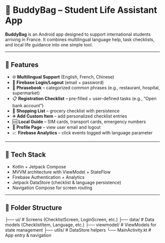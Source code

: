 # 🎒 BuddyBag – Student Life Assistant App

**BuddyBag** is an Android app designed to support international students arriving in France. It combines multilingual language help, task checklists, and local life guidance into one simple tool.

---

## 🚀 Features

- 🌐 **Multilingual Support** (English, French, Chinese)
- 🔐 **Firebase Login/Logout** (email + password)
- 📖 **Phrasebook** – categorized common phrases (e.g., restaurant, hospital, supermarket)
- 📋 **Registration Checklist** – pre-filled + user-defined tasks (e.g., “Open bank account”)
- 🛒 **Shopping List** – grocery checklist with persistence
- ➕ **Add Custom Item** – add personalized checklist entries
- 🆘 **Local Guide** – SIM cards, transport cards, emergency numbers
- 👤 **Profile Page** – view user email and logout
- 📈 **Firebase Analytics** – click events logged with language parameter

---

## 🧱 Tech Stack

- Kotlin + Jetpack Compose
- MVVM architecture with ViewModel + StateFlow
- Firebase Authentication + Analytics
- Jetpack DataStore (checklist & language persistence)
- Navigation Compose for screen routing

---

## 📂 Folder Structure

├── ui/ # Screens (ChecklistScreen, LoginScreen, etc.)
├── data/ # Data models (ChecklistItem, Language, etc.)
├── viewmodel/ # ViewModels for state management
├── utils/ # DataStore helpers
└── MainActivity.kt # App entry & navigation

